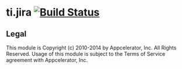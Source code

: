 ti.jira [![Build Status](https://travis-ci.org/appcelerator-modules/ti.jira.svg)](https://travis-ci.org/appcelerator-modules/ti.jira)
=======

## Legal

This module is Copyright (c) 2010-2014 by Appcelerator, Inc. All Rights Reserved. Usage of this module is subject to 
the Terms of Service agreement with Appcelerator, Inc.  
